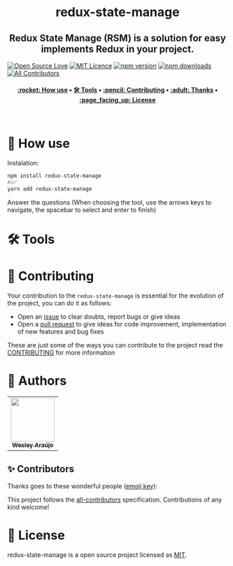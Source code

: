 <h1 align="center" title="Vite Helper">
  redux-state-manage
</h1>

<h2 align="center">Redux State Manage (RSM) is a solution for easy implements Redux in your project.</h2>

[![Open Source Love](https://badges.frapsoft.com/os/v2/open-source.png?v=103)](https://github.com/ellerbrock/open-source-badges/)
[![MIT Licence](https://badges.frapsoft.com/os/mit/mit.png?v=103)](https://opensource.org/licenses/mit-license.php)
[![npm version](https://img.shields.io/npm/v/redux-state-manage.svg?style=flat-square)](https://www.npmjs.com/package/redux-state-manage)
[![npm downloads](https://img.shields.io/npm/dm/redux-state-manage.svg?style=flat-square)](http://npm-stat.com/charts.html?package=cz-conventional-changelog&from=2015-08-01) <!-- ALL-CONTRIBUTORS-BADGE:START - Do not remove or modify this section --> [![All Contributors](https://img.shields.io/badge/all_contributors-1-green.svg?style=flat-square)](#contributors-) <!-- ALL-CONTRIBUTORS-BADGE:END -->

<h4 align="center">
 <a href="#-how-use">:rocket: How use</a> •
 <a href="#️-tools">🛠️ Tools</a> •
 <a href="#-contributing">:pencil: Contributing</a> •
 <a href="#-thanks">:adult: Thanks</a> •
 <a href="#-license">:page_facing_up: License</a>
</h4>

<br>

# :rocket: How use

Instalation:

```bash
npm install redux-state-manage
#or
yarn add redux-state-manage
```

Answer the questions (When choosing the tool, use the arrows keys to navigate, the spacebar to select and enter to finish)

# 🛠️ Tools



# :pencil: Contributing

Your contribution to the `redux-state-manage` is essential for the evolution of the project, you can do it as follows:

- Open an [issue](https://github.com/wesleyara/redux-state-manage/issues) to clear doubts, report bugs or give ideas
- Open a [pull request](https://github.com/wesleyara/redux-state-manage/pulls) to give ideas for code improvement, implementation of new features and bug fixes

These are just some of the ways you can contribute to the project read the [CONTRIBUTING](https://github.com/wesleyara/redux-state-manage/blob/main/.github/CONTRIBUTING.md) for more information

# :adult: Authors

<table>
  <tr>
    <td align="center"><a href="https://wesleyaraujo.dev/"><img src="https://avatars.githubusercontent.com/u/89321125?v=4?s=100" width="100px;" alt=""/><br /><sub><b>Wesley Araújo</b></sub></a><br /></td>
  </tr>
</table>

## ✨ Contributors

Thanks goes to these wonderful people ([emoji key](https://allcontributors.org/docs/en/emoji-key)):

<!-- ALL-CONTRIBUTORS-LIST:START - Do not remove or modify this section -->
<!-- prettier-ignore-start -->
<!-- markdownlint-disable -->
<!-- markdownlint-restore -->
<!-- prettier-ignore-end -->

<!-- ALL-CONTRIBUTORS-LIST:END -->

This project follows the [all-contributors](https://github.com/all-contributors/all-contributors) specification. Contributions of any kind welcome!

# :page_facing_up: License

redux-state-manage is a open source project licensed as [MIT](LICENSE).

